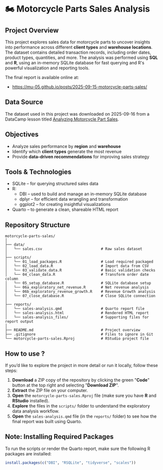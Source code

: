 # 🏍️ Motorcycle Parts Sales Analysis

## Project Overview
This project explores sales data for motorcycle parts to uncover insights into performance across different **client types** and **warehouse locations**. The dataset contains detailed transaction records, including order dates, product types, quantities, and more.
The analysis was performed using **SQL** and **R**, using an in-memory SQLite database for fast querying and R's powerful visualization and reporting tools.

The final report is available online at:
- https://mu-05.github.io/posts/2025-09-15-motorcycle-parts-sales/

## Data Source
The dataset used in this project was downloaded on 2025-09-16 from a DataCamp lesson titled [Analyzing Motorcycle Part Sales](https://app.datacamp.com/learn/projects/1574).

## Objectives
- Analyze sales performance by **region** and **warehouse**
- Identify which **client types** generate the most revenue
- Provide **data-driven recommendations** for improving sales strategy

## Tools & Technologies
- SQLite – for querying structured sales data
- R:
  - DBI – used to build and manage an in-memory SQLite database
  - dplyr – for efficient data wrangling and transformation
  - ggplot2 – for creating insightful visualizations
- Quarto – to generate a clean, shareable HTML report

## Repository Structure
```plaintext
motorcycle-parts-sales/
│
├── data/
│   └── sales.csv                           # Raw sales dataset
│
├── scripts/
│   └── 01_load_packages.R                  # Load required packaged
│   └── 02_load_data.R                      # Import data from CSV
│   └── 03_validate_data.R                  # Basic validation checks
│   └── 04_clean_data.R                     # Transform order date column
│   └── 05_setup_database.R                 # SQLite database setup
│   └── 06a_exploratory_net_revenue.R       # Net revenue analysis
│   └── 06b_exploratory_revenue_growth.R    # Revenue Growth analysis
│   └── 07_close_database.R                 # Close SQLite connection
│
├── reports/
│   └── sales-analysis.qmd                  # Quarto report file
│   └── sales-analysis.html                 # Rendered HTML report
│   └── sales-analysis_files/               # Supporting files for report output
│
├── README.md                               # Project overview
├── .gitignore                              # Files to ignore in Git
└── motorcycle-parts-sales.Rproj            # RStudio project file
```

## How to use ?
If you’d like to explore the project in more detail or run it locally, follow these steps:
1. **Download** a ZIP copy of the repository by clicking the green "**Code**" button at the top right and selecting "**Download ZIP**".
2. **Extract** the ZIP file on your computer.
3. **Open** the `motorcycle-parts-sales.Rproj` file (make sure you have **R** and **RStudio** installed).
4. **Explore** the files in the `scripts/` folder to understand the exploratory data analysis workflow.
5. **Open** the `sales-analysis.qmd` file (in the `reports/` folder) to see how the final report was built using Quarto.

## Note: Installing Required Packages
To run the scripts or render the Quarto report, make sure the following R packages are installed:
```r
install.packages(c("DBI", "RSQLite", "tidyverse", "scales"))
```
